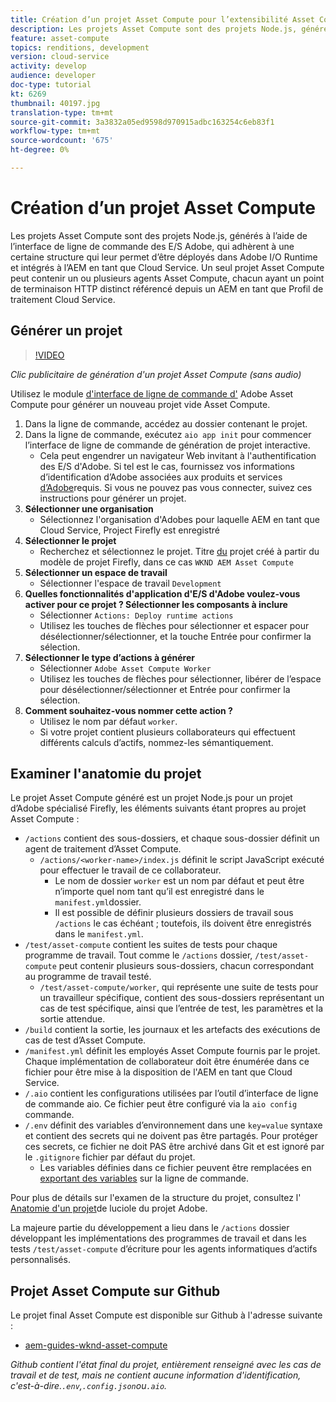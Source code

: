```yaml
---
title: Création d’un projet Asset Compute pour l’extensibilité Asset Compute
description: Les projets Asset Compute sont des projets Node.js, générés à l’aide de l’interface de ligne de commande des E/S Adobe, qui adhèrent à une certaine structure leur permettant d’être déployés dans Adobe I/O Runtime et intégrés à l’AEM en tant que Cloud Service.
feature: asset-compute
topics: renditions, development
version: cloud-service
activity: develop
audience: developer
doc-type: tutorial
kt: 6269
thumbnail: 40197.jpg
translation-type: tm+mt
source-git-commit: 3a3832a05ed9598d970915adbc163254c6eb83f1
workflow-type: tm+mt
source-wordcount: '675'
ht-degree: 0%

---
```



# Création d’un projet Asset Compute

Les projets Asset Compute sont des projets Node.js, générés à l’aide de l’interface de ligne de commande des E/S Adobe, qui adhèrent à une certaine structure qui leur permet d’être déployés dans Adobe I/O Runtime et intégrés à l’AEM en tant que Cloud Service. Un seul projet Asset Compute peut contenir un ou plusieurs agents Asset Compute, chacun ayant un point de terminaison HTTP distinct référencé depuis un AEM en tant que Profil de traitement Cloud Service.

## Générer un projet

>[!VIDEO](https://video.tv.adobe.com/v/40197/?quality=12&learn=on)

_Clic publicitaire de génération d&#39;un projet Asset Compute (sans audio)_


Utilisez le module [d&#39;interface de ligne de commande d&#39;](../set-up/development-environment.md#aio-cli) Adobe Asset Compute pour générer un nouveau projet vide Asset Compute.

1. Dans la ligne de commande, accédez au dossier contenant le projet.
1. Dans la ligne de commande, exécutez `aio app init` pour commencer l’interface de ligne de commande de génération de projet interactive.
   + Cela peut engendrer un navigateur Web invitant à l&#39;authentification des E/S d&#39;Adobe. Si tel est le cas, fournissez vos informations d’identification d’Adobe associées aux produits et services [d’Adobe](../set-up/accounts-and-services.md)requis. Si vous ne pouvez pas vous connecter, suivez ces instructions pour générer un projet.
1. __Sélectionner une organisation__
   + Sélectionnez l&#39;organisation d&#39;Adobes pour laquelle AEM en tant que Cloud Service, Project Firefly est enregistré
1. __Sélectionner le projet__
   + Recherchez et sélectionnez le projet. Titre [du](../set-up/firefly.md) projet créé à partir du modèle de projet Firefly, dans ce cas `WKND AEM Asset Compute`
1. __Sélectionner un espace de travail__
   + Sélectionner l&#39;espace de travail `Development`
1. __Quelles fonctionnalités d&#39;application d&#39;E/S d&#39;Adobe voulez-vous activer pour ce projet ? Sélectionner les composants à inclure__
   + Sélectionner `Actions: Deploy runtime actions`
   + Utilisez les touches de flèches pour sélectionner et espacer pour désélectionner/sélectionner, et la touche Entrée pour confirmer la sélection.
1. __Sélectionner le type d’actions à générer__
   + Sélectionner `Adobe Asset Compute Worker`
   + Utilisez les touches de flèches pour sélectionner, libérer de l’espace pour désélectionner/sélectionner et Entrée pour confirmer la sélection.
1. __Comment souhaitez-vous nommer cette action ?__
   + Utilisez le nom par défaut `worker`.
   + Si votre projet contient plusieurs collaborateurs qui effectuent différents calculs d’actifs, nommez-les sémantiquement.

## Examiner l&#39;anatomie du projet

Le projet Asset Compute généré est un projet Node.js pour un projet d’Adobe spécialisé Firefly, les éléments suivants étant propres au projet Asset Compute :

+ `/actions` contient des sous-dossiers, et chaque sous-dossier définit un agent de traitement d’Asset Compute.
   + `/actions/<worker-name>/index.js` définit le script JavaScript exécuté pour effectuer le travail de ce collaborateur.
      + Le nom de dossier `worker` est un nom par défaut et peut être n’importe quel nom tant qu’il est enregistré dans le `manifest.yml`dossier.
      + Il est possible de définir plusieurs dossiers de travail sous `/actions` le cas échéant ; toutefois, ils doivent être enregistrés dans le `manifest.yml`.
+ `/test/asset-compute` contient les suites de tests pour chaque programme de travail. Tout comme le `/actions` dossier, `/test/asset-compute` peut contenir plusieurs sous-dossiers, chacun correspondant au programme de travail testé.
   + `/test/asset-compute/worker`, qui représente une suite de tests pour un travailleur spécifique, contient des sous-dossiers représentant un cas de test spécifique, ainsi que l’entrée de test, les paramètres et la sortie attendue.
+ `/build` contient la sortie, les journaux et les artefacts des exécutions de cas de test d’Asset Compute.
+ `/manifest.yml` définit les employés Asset Compute fournis par le projet. Chaque implémentation de collaborateur doit être énumérée dans ce fichier pour être mise à la disposition de l&#39;AEM en tant que Cloud Service.
+ `/.aio` contient les configurations utilisées par l’outil d’interface de ligne de commande aio. Ce fichier peut être configuré via la `aio config` commande.
+ `/.env` définit des variables d’environnement dans une `key=value` syntaxe et contient des secrets qui ne doivent pas être partagés. Pour protéger ces secrets, ce fichier ne doit PAS être archivé dans Git et est ignoré par le `.gitignore` fichier par défaut du projet.
   + Les variables définies dans ce fichier peuvent être remplacées en [exportant des variables](../deploy/runtime.md) sur la ligne de commande.

Pour plus de détails sur l&#39;examen de la structure du projet, consultez l&#39; [Anatomie d&#39;un projet](https://github.com/AdobeDocs/project-firefly/blob/master/getting_started/first_app.md#5-anatomy-of-a-project-firefly-application)de luciole du projet Adobe.

La majeure partie du développement a lieu dans le `/actions` dossier développant les implémentations des programmes de travail et dans les tests `/test/asset-compute` d’écriture pour les agents informatiques d’actifs personnalisés.

## Projet Asset Compute sur Github

Le projet final Asset Compute est disponible sur Github à l&#39;adresse suivante :

+ [aem-guides-wknd-asset-compute](https://github.com/adobe/aem-guides-wknd-asset-compute)

_Github contient l&#39;état final du projet, entièrement renseigné avec les cas de travail et de test, mais ne contient aucune information d&#39;identification, c&#39;est-à-dire.`.env`,`.config.json`ou`.aio`._